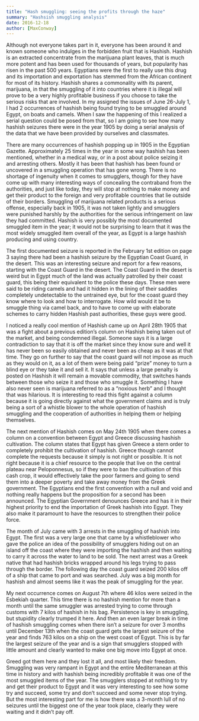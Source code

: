 ```yaml
---
title: "Hash smuggling: seeing the profits through the haze"
summary: "Hashsish smuggling analysis"
date: 2016-12-18
author: [MaxConway]
---
```


Although not everyone takes part in it, everyone has been around it and known  someone who indulges in the forbidden fruit that is Hashish. Hashish is an  extracted concentrate from the marijuana plant leaves, that is much more potent  and has been used for thousands of years, but popularity has risen in the past  500 years. Egyptians were the first to really use this drug and its importation  and exportation has stemmed from the African continent for most of its history.  Hashish shares a commonality with its parent, marijuana, in that the smuggling  of it into countries where it is illegal will prove to be a very highly  profitable business if you choose to take the serious risks that are involved.  In my assigned the issues of June 26-July 1, I had 2 occurrences of hashish  being found trying to be smuggled around Egypt, on boats and camels. When I saw  the happening of this I realized a serial question could be posed from that, so  I am going to see how many hashish seizures there were in the year 1905 by doing  a serial analysis of the data that we have been provided by ourselves and  classmates.

There are many occurrences of hashish popping up in 1905 in the Egyptian Gazette. Approximately 25 times in the year in some way hashish has been mentioned, whether in a medical way, or in a post about police seizing it and arresting others. Mostly it has been that hashish has been found or uncovered in a smuggling operation that has gone wrong. There is no shortage of ingenuity when it comes to smugglers, though for they have come up with many interesting ways of concealing the contraband from the authorities, and just like today, they will stop at nothing to make money and get their product to the foreign and very profitable countries that lie outside of their borders. Smuggling of marijuana related products is a serious offense, especially back in 1905, it was not taken lightly and smugglers were punished harshly by the authorities for the serious infringement on law they had committed. Hashish is very possibly the most documented smuggled item in the year; it would not be surprising to learn that it was the most widely smuggled item overall of the year, as Egypt is a large hashish producing and using country.

The first documented seizure is reported in the February 1st edition on page 3 saying there had been a hashish seizure by the Egyptian Coast Guard, in the desert. This was an interesting seizure and report for a few reasons, starting with the Coast Guard in the desert. The Coast Guard in the desert is weird but in Egypt much of the land was actually patrolled by their coast guard, this being their equivalent to the police these days. These men were said to be riding camels and had it hidden in the lining of their saddles completely undetectable to the untrained eye, but for the coast guard they know where to look and how to interrogate. How wild would it be to smuggle thing via camel back, and to have to come up with elaborate schemes to carry hidden Hashish past authorities, these guys were good.

I noticed a really cool mention of Hashish came up on April 28th 1905 that was a fight about a previous edition’s column on Hashish being taken out of the market, and being condemned illegal. Someone says it is a large contradiction to say that it is off the market since they know sure and well it has never been so easily obtained and never been as cheap as it was at that time. They go on further to say that the coast guard will not impose as much as they would on it, as a lot of them were being paid “prize” money to turn a blind eye or they take it and sell it. It says that unless a large penalty is posted on Hashish it will remain a movable commodity, that switches hands between those who seize it and those who smuggle it. Something I have also never seen is marijuana referred to as a “noxious herb” and I thought that was hilarious. It is interesting to read this fight against a column because it is going directly against what the government claims and is truly being a sort of a whistle blower to the whole operation of hashish smuggling and the cooperation of authorities in helping them or helping themselves.

The next mention of Hashish comes on May 24th 1905 when there comes a column on a convention between Egypt and Greece discussing hashish cultivation. The column states that Egypt has given Greece a stern order to completely prohibit the cultivation of hashish. Greece though cannot complete the requests because it simply is not right or possible. It is not right because it is a chief resource to the people that live on the central plateau near Peloponnesus, so if they were to ban the cultivation of this cash crop, it would effectively take the poor farmers and going to send them into a deeper poverty and take away money from the Greek government. The Egyptians end the first convention with a null and void and nothing really happens but the proposition for a second has been announced. The Egyptian Government denounces Greece and has it in their highest priority to end the importation of Greek hashish into Egypt. They also make it paramount to have the resources to strengthen their police force.

The month of July came with 3 arrests in the smuggling of hashish into Egypt. The first was a very large one that came by a whistleblower who gave the police an idea of the possibility of smugglers hiding out on an island off the coast where they were importing the hashish and then waiting to carry it across the water to land to be sold. The next arrest was a Greek native that had hashish bricks wrapped around his legs trying to pass through the border. The following day the coast guard seized 200 kilos off of a ship that came to port and was searched. July was a big month for hashish and almost seems like it was the peak of smuggling for the year.

My next occurrence comes on August 7th where 46 kilos were seized in the Esbekiah quarter. This time there is no hashish mention for more than a month until the same smuggler was arrested trying to come through customs with 7 kilos of hashish in his bag. Persistence is key in smuggling, but stupidity clearly trumped it here. And then an even larger break in time of hashish smuggling comes when there isn’t a seizure for over 3 months until December 13th when the coast guard gets the largest seizure of the year and finds 763 kilos on a ship on the west coast of Egypt. This is by far the largest seizure of the year and is a sign that smugglers stopped with little amount and clearly wanted to make one big move into Egypt at once.

Greed got them here and they lost it all, and most likely their freedom. Smuggling was very rampant in Egypt and the entire Mediterranean at this time in history and with hashish being incredibly profitable it was one of the most smuggled items of the year. The smugglers stopped at nothing to try and get their product to Egypt and it was very interesting to see how some try and succeed, some try and don’t succeed and some never stop trying. But the most interesting part for me is how there was a 3-month lull of no seizures until the biggest one of the year took place, clearly they were waiting and it didn’t pay off.
